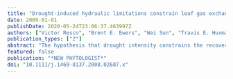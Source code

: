 ```yaml
---
title: "Drought-induced hydraulic limitations constrain leaf gas exchange recovery after precipitation pulses in the C-3 woody legume, Prosopis velutina"
date: 2009-01-01
publishDate: 2020-05-24T23:06:37.463997Z
authors: ["Victor Resco", "Brent E. Ewers", "Wei Sun", "Travis E. Huxman", "Jake F. Weltzin", "David G. Williams"]
publication_types: ["2"]
abstract: "The hypothesis that drought intensity constrains the recovery of photosynthesis from drought was tested in the C-3 woody legume Prosopis velutina, and the mechanisms underlying this constraint examined. Hydraulic status and gas exchange were measured the day before a 39 mm precipitation pulse, and up to 7 d afterwards. The experiment was conducted under rainout shelters, established on contrasting soil textures and with different vegetation cover at the Santa Rita Experimental Range in southeastern Arizona, USA. Rates of photosynthesis and stomatal conductance after re-watering, as well as the number of days necessary for photosynthesis to recover after re-watering, were negatively correlated with predawn water potential, a measure of drought intensity (R-2 = 0.83, 0.64 and 0.92, respectively). Photosynthetic recovery was incomplete when the vascular capacity for water transport had been severely impaired (percentage loss of hydraulic conductance > 80%) during the drought, which largely increased stomatal limitations. However, changes in biochemical capacity or in mesophyll conductance did not explain the observed pattern of photosynthesis recovery. Although the control that hydraulic limitations impose on photosynthesis recovery had been previously inferred, the first empirical test of this concept is reported here. New Phytologist (2009) 181: 672-682 doi: 10.1111/j.1469-8137.2008.02687.x."
featured: false
publication: "*NEW PHYTOLOGIST*"
doi: "10.1111/j.1469-8137.2008.02687.x"
---
```


